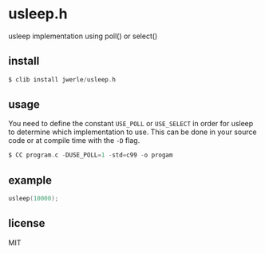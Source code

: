 usleep.h
========

usleep implementation using poll() or select()

## install

```c
$ clib install jwerle/usleep.h
```

## usage

You need to define the constant `USE_POLL` or `USE_SELECT` in order for
usleep to determine which implementation to use. This can be done in
your source code or at compile time with the `-D` flag.

```c
$ CC program.c -DUSE_POLL=1 -std=c99 -o progam
```

## example

```c
usleep(10000);
```

## license

MIT
